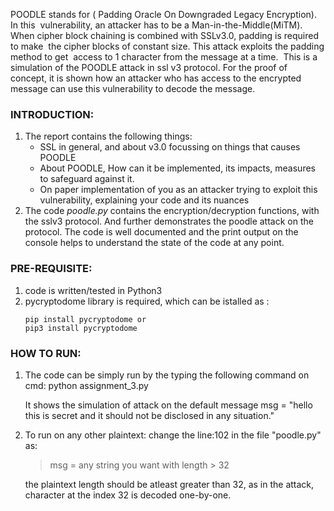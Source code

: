 POODLE ​stands for ( ​P​adding ​O​racle ​O​n ​D​owngraded ​L​egacy ​E​ncryption). In this  vulnerability, an attacker has to be a Man-in-the-Middle(MiTM).  When cipher block chaining is combined with SSLv3.0, padding is required to make  the cipher blocks of constant size. This attack exploits the padding method to get  access to 1 character from the message at a time. 
This is a simulation of the POODLE attack in ssl v3 protocol. For the proof of concept, it is shown how an attacker who has access to the encrypted message can use this vulnerability to decode the message.  

### INTRODUCTION:

1. The report contains the following things:
	- SSL in general, and about v3.0 focussing on things that causes POODLE  
	- About POODLE, How can it be implemented, its impacts, measures to safeguard against it. 
	- On paper implementation of you as an attacker trying to exploit this vulnerability, explaining your code and its nuances 
2. The code *poodle.py* contains the encryption/decryption functions, with the sslv3 protocol. And further demonstrates the poodle attack on the protocol. The code is well documented and the print output on the console helps to understand the state of the code at any point.


### PRE-REQUISITE:

1. code is written/tested in Python3
2. pycryptodome library is required, which can be istalled as :
	```
	pip install pycryptodome or
	pip3 install pycryptodome
	```

### HOW TO RUN:

1. The code can be simply run by the typing the following command on cmd:
	python assignment_3.py

   It shows the simulation of attack on the default message
   msg = "hello this is secret and it should not be disclosed in any situation."

2. To run on any other plaintext:
   change the line:102 in the file "poodle.py" as:
   > msg = any string you want with length > 32

   the plaintext length should be atleast greater than 32, as in the attack,
 character at the index 32 is decoded one-by-one.


